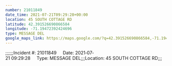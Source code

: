 ```yaml
---
number: 21011849
date_time: 2021-07-21T09:29:28+00:00
location: 45 SOUTH COTTAGE RD
latitude: 42.391526690866584
longitude: -71.19472392424696
type: MESSAGE DEL
google_maps_link: https://maps.google.com/?q=42.391526690866584,-71.19472392424696
---
```


;;;;;;Incident #: 21011849     Date: 2021‐07‐21 09:29:28     Type: MESSAGE DEL;;;Location: 45 SOUTH COTTAGE RD;;;
